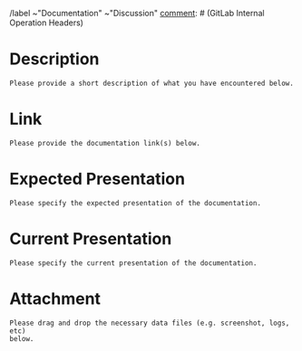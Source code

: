 [comment]: # (GitLab Internal Operation Headers)
/label ~"Documentation" ~"Discussion"
[comment]: # (GitLab Internal Operation Headers)

# Description
```
Please provide a short description of what you have encountered below.
```




# Link
```
Please provide the documentation link(s) below.
```




# Expected Presentation
```
Please specify the expected presentation of the documentation.
```




# Current Presentation
```
Please specify the current presentation of the documentation.
```




# Attachment
```
Please drag and drop the necessary data files (e.g. screenshot, logs, etc)
below.
```
